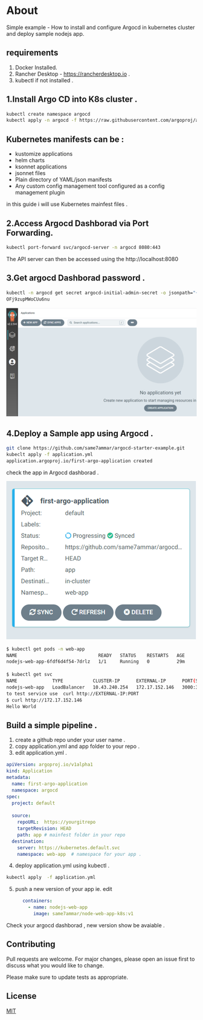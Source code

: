 # About 
Simple example - How to install and configure Argocd in kubernetes cluster and deploy sample nodejs app.

## requirements 
1. Docker Installed.
2. Rancher Desktop - https://rancherdesktop.io .
3. kubectl if not installed .

## 1.Install Argo CD into K8s cluster .
```sh
kubectl create namespace argocd
kubectl apply -n argocd -f https://raw.githubusercontent.com/argoproj/argo-cd/stable/manifests/install.yaml
```
##  Kubernetes manifests can be :
- kustomize applications
- helm charts
- ksonnet applications
- jsonnet files
- Plain directory of YAML/json manifests
- Any custom config management tool configured as a config management plugin

in this guide i will use Kubernetes mainfest files . 

## 2.Access Argocd Dashborad via Port Forwarding.
```sh
kubectl port-forward svc/argocd-server -n argocd 8080:443
```
The API server can then be accessed using the http://localhost:8080 

## 3.Get argocd Dashborad password .
```sh
kubectl -n argocd get secret argocd-initial-admin-secret -o jsonpath="{.data.password}" | base64 -d; echo
OFj9zupMWoCUu6nu
```

![Alt text](files/1.PNG?raw=true "Argocd Dashborad")

## 4.Deploy a Sample app using Argocd .
```sh 
git clone https://github.com/same7ammar/argocd-starter-example.git
kubeclt apply -f application.yml
application.argoproj.io/first-argo-application created
```
check the app in Argocd dashborad .

![Alt text](files/2.PNG?raw=true "first-argo-application")

```sh
$ kubectl get pods -n web-app
NAME                              READY   STATUS    RESTARTS   AGE
nodejs-web-app-6fdf6d4f54-7drlz   1/1     Running   0          29m

$ kubectl get svc
NAME             TYPE           CLUSTER-IP      EXTERNAL-IP      PORT(S)          AGE
nodejs-web-app   LoadBalancer   10.43.240.254   172.17.152.146   3000:30043/TCP   7s
to test service use  curl http://EXTERNAL-IP:PORT
$ curl http://172.17.152.146 
Hello World

```

## Build  a simple pipeline .
1. create a github repo under your user name .
2. copy application.yml and app folder to your repo .
3. edit application.yml .
```yaml
apiVersion: argoproj.io/v1alpha1
kind: Application
metadata:
  name: first-argo-application
  namespace: argocd
spec:
  project: default

  source:
    repoURL:  https://yourgitrepo
    targetRevision: HEAD
    path: app # mainfest folder in your repo
  destination: 
    server: https://kubernetes.default.svc
    namespace: web-app  # namespace for your app .
```
4. deploy application.yml using kubectl .
```sh
kubectl apply  -f application.yml
```
5. push a new version of your app ie. edit 
```yaml
      containers:
        - name: nodejs-web-app
          image: same7ammar/node-web-app-k8s:v1
```
Check your argocd dashborad , new version show be avaiable .


## Contributing
Pull requests are welcome. For major changes, please open an issue first to discuss what you would like to change.

Please make sure to update tests as appropriate.

## License
[MIT](https://choosealicense.com/licenses/mit/)